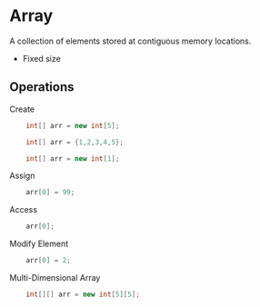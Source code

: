 # Array

A collection of elements stored at contiguous memory locations.

- Fixed size

## Operations

Create
```java
    int[] arr = new int[5];
```

```java
    int[] arr = {1,2,3,4,5};
```

```java
    int[] arr = new int[1];
```

Assign
```java
    arr[0] = 99;
```

Access
```java
    arr[0];
```

Modify Element
```java
    arr[0] = 2;
```

Multi-Dimensional Array
```java
    int[][] arr = new int[5][5];
```

